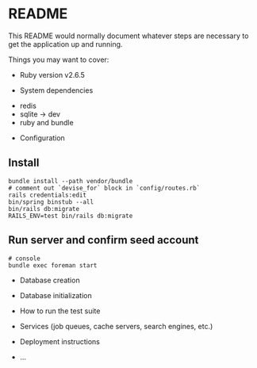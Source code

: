 # README

This README would normally document whatever steps are necessary to get the
application up and running.

Things you may want to cover:

* Ruby version
v2.6.5

* System dependencies
- redis
- sqlite -> dev
- ruby and bundle

* Configuration
## Install
```
bundle install --path vendor/bundle
# comment out `devise_for` block in `config/routes.rb`
rails credentials:edit
bin/spring binstub --all
bin/rails db:migrate
RAILS_ENV=test bin/rails db:migrate
```
## Run server and confirm seed account
```
# console
bundle exec foreman start
```

* Database creation

* Database initialization

* How to run the test suite

* Services (job queues, cache servers, search engines, etc.)

* Deployment instructions

* ...
